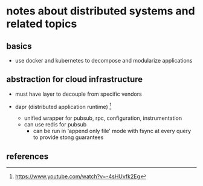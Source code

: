# notes about distributed systems and related topics

## basics

- use docker and kubernetes to decompose and modularize applications



## abstraction for cloud infrastructure

- must have layer to decouple from specific vendors

- dapr (distributed application runtime) [^1]
  - unified wrapper for pubsub, rpc, configuration, instrumentation
  - can use redis for pubsub
    - can be run in 'append only file' mode with fsync at every query to provide stong guarantees


## references

[^1]: https://www.youtube.com/watch?v=-4sHUvfk2Eg
